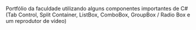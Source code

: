 ﻿Portfólio da faculdade utilizando alguns componentes importantes de C# (Tab Control, Split Container, ListBox, ComboBox, GroupBox / Radio Box e um reprodutor de vídeo)
 
